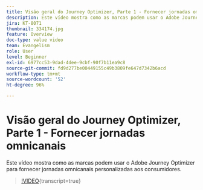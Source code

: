```yaml
---
title: Visão geral do Journey Optimizer, Parte 1 - Fornecer jornadas omnicanais
description: Este vídeo mostra como as marcas podem usar o Adobe Journey Optimizer para fornecer jornadas omnicanais personalizadas aos consumidores.
jira: KT-8071
thumbnail: 334174.jpg
feature: Overview
doc-type: value video
team: Evangelism
role: User
level: Beginner
exl-id: 6977cc53-9dad-4dee-9cbf-90f7b11ea9c8
source-git-commit: fd9d277be00449155c49b3809fe647d7342b6acd
workflow-type: tm+mt
source-wordcount: '52'
ht-degree: 96%

---
```


# Visão geral do Journey Optimizer, Parte 1 - Fornecer jornadas omnicanais

Este vídeo mostra como as marcas podem usar o Adobe Journey Optimizer para fornecer jornadas omnicanais personalizadas aos consumidores.

>[!VIDEO](https://video.tv.adobe.com/v/334174?quality=12&learn=on){transcript=true}
